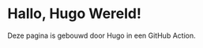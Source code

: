 <!DOCTYPE html>
<html lang="nl">
<head>
    <meta charset="UTF-8">
    <title>{{ .Site.Title }}</title>
</head>
<body>
    <h1>Hallo, Hugo Wereld!</h1>
    <p>Deze pagina is gebouwd door Hugo in een GitHub Action.</p>
</body>
</html>
